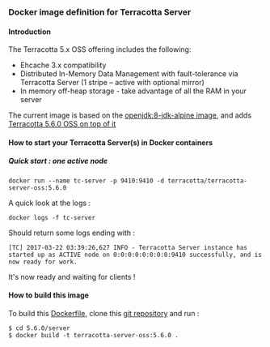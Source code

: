 ### Docker image definition for Terracotta Server

#### Introduction

The Terracotta 5.x OSS offering includes the following:

 *  Ehcache 3.x compatibility
 *  Distributed In-Memory Data Management with fault-tolerance via Terracotta Server (1 stripe – active with optional mirror)
 *  In memory off-heap storage - take advantage of all the RAM in your server

The current image is based on the [openjdk:8-jdk-alpine image](https://hub.docker.com/_/openjdk/), and adds [Terracotta 5.6.0 OSS on top of it](http://terracotta.org/downloads/open-source/catalog)

#### How to start your Terracotta Server(s) in Docker containers

##### Quick start : one active node

    docker run --name tc-server -p 9410:9410 -d terracotta/terracotta-server-oss:5.6.0

A quick look at the logs :

    docker logs -f tc-server

Should return some logs ending with :

    [TC] 2017-03-22 03:39:26,627 INFO - Terracotta Server instance has started up as ACTIVE node on 0:0:0:0:0:0:0:0:9410 successfully, and is now ready for work.

It's now ready and waiting for clients !

#### How to build this image

To build this [Dockerfile](https://github.com/Terracotta-OSS/docker/blob/master/5.6.0/server/Dockerfile), clone this [git repository](https://github.com/Terracotta-OSS/docker) and run :

    $ cd 5.6.0/server
    $ docker build -t terracotta-server-oss:5.6.0 .